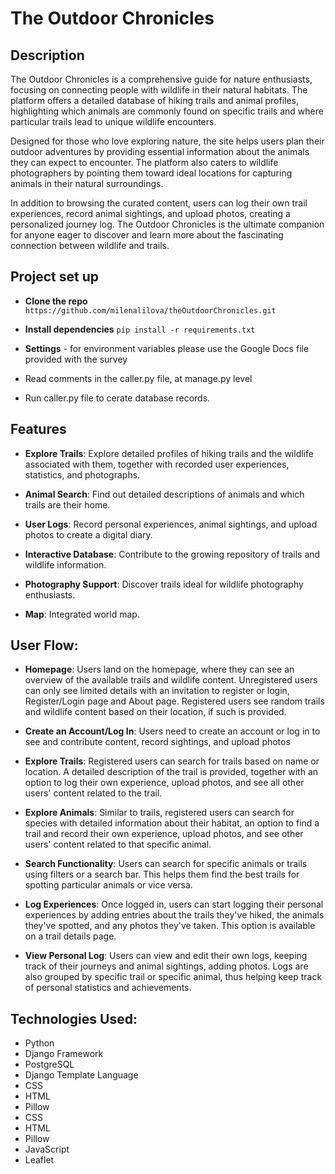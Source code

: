 # The Outdoor Chronicles

## Description
The Outdoor Chronicles is a comprehensive guide for nature enthusiasts, focusing on connecting people with wildlife in their natural habitats. The platform offers a detailed database of hiking trails and animal profiles, highlighting which animals are commonly found on specific trails and where particular trails lead to unique wildlife encounters.

Designed for those who love exploring nature, the site helps users plan their outdoor adventures by providing essential information about the animals they can expect to encounter. The platform also caters to wildlife photographers by pointing them toward ideal locations for capturing animals in their natural surroundings.

In addition to browsing the curated content, users can log their own trail experiences, record animal sightings, and upload photos, creating a personalized journey log. The Outdoor Chronicles is the ultimate companion for anyone eager to discover and learn more about the fascinating connection between wildlife and trails.

## Project set up
- **Clone the repo**
  ` https://github.com/milenalilova/theOutdoorChronicles.git `
- **Install dependencies**
  ` pip install -r requirements.txt `
- **Settings** - for environment variables please use the Google Docs file provided with the survey
- Read comments in the caller.py file, at manage.py level

- Run caller.py file to cerate database records. 

## Features
- **Explore Trails**: Explore detailed profiles of hiking trails and the wildlife associated with them, together with recorded user experiences, statistics, and photographs.
  
- **Animal Search**: Find out detailed descriptions of animals and which trails are their home.
  
- **User Logs**: Record personal experiences, animal sightings, and upload photos to create a digital diary.
  
- **Interactive Database**: Contribute to the growing repository of trails and wildlife information.
  
- **Photography Support**: Discover trails ideal for wildlife photography enthusiasts.
  
- **Map**: Integrated world map.

## User Flow:
- **Homepage**: Users land on the homepage, where they can see an overview of the available trails and wildlife content. Unregistered users can only see limited details with an invitation to register or login, Register/Login page and About page. Registered users see random trails and wildlife content based on their location, if such is provided.
  
- **Create an Account/Log In**: Users need to create an account or log in to see and contribute content, record sightings, and upload photos
  
- **Explore Trails**: Registered users can search for trails based on name or location. A detailed description of the trail is provided, together with an option to log their own experience, upload photos, and see all other users' content related to the trail.
  
- **Explore Animals**: Similar to trails, registered users can search for species with detailed information about their habitat, an option to find a trail and record their own experience, upload photos, and see other users' content related to that specific animal.
  
- **Search Functionality**: Users can search for specific animals or trails using filters or a search bar. This helps them find the best trails for spotting particular animals or vice versa.
  
- **Log Experiences**: Once logged in, users can start logging their personal experiences by adding entries about the trails they've hiked, the animals they've spotted, and any photos they've taken. This option is available on a trail details page.
  
- **View Personal Log**: Users can view and edit their own logs, keeping track of their journeys and animal sightings, adding photos. Logs are also grouped by specific trail or specific animal, thus helping keep track of personal statistics and achievements.

## Technologies Used:
- Python
- Django Framework
- PostgreSQL
- Django Template Language
- CSS
- HTML
- Pillow
- CSS
- HTML
- Pillow
- JavaScript
- Leaflet

